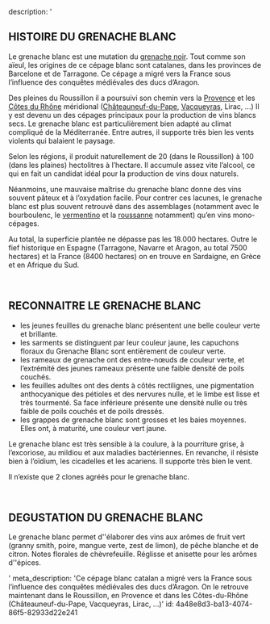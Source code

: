description: '<h2 class="text-base md:text-lg"><strong>HISTOIRE DU GRENACHE BLANC</strong><br></h2><p>Le grenache blanc est une mutation du&nbsp;<a href="/fr/grape/grenache-noir">grenache noir</a>. Tout comme son aïeul, les origines de ce cépage blanc sont catalanes, dans les provinces de Barcelone et de Tarragone. Ce cépage a migré vers la France sous l’influence des conquêtes médiévales des ducs d’Aragon. </p><p>Des pleines du Roussillon il a poursuivi son chemin vers la <a href="/fr/region/coteaux-daix-en-provence">Provence</a> et les <a href="/fr/region/cotes-du-rhone">Côtes du Rhône</a> méridional (<a href="/fr/region/chateauneuf-du-pape">Châteauneuf-du-Pape</a>, <a href="/fr/region/vacqueyras">Vacqueyras</a>, Lirac, ...) Il y est devenu un des cépages principaux pour la production de vins blancs secs. Le grenache blanc est particulièrement bien adapté au climat compliqué de la Méditerranée. Entre autres, il supporte très bien les vents violents qui balaient le paysage.</p><p>Selon les régions, il produit naturellement de 20 (dans le Roussillon) à 100 (dans les plaines) hectolitres à l’hectare. Il accumule assez vite l’alcool, ce qui en fait un candidat idéal pour la production de vins doux naturels. </p><p>Néanmoins, une mauvaise maîtrise du grenache blanc donne des vins souvent pâteux et à l’oxydation facile. Pour contrer ces lacunes, le grenache blanc est plus souvent retrouvé dans des assemblages (notamment avec le bourboulenc, le <a href="/fr/grape/vermentino">vermentino</a> et la&nbsp;<a href="/fr/grape/roussanne">roussanne</a>&nbsp;notamment) qu’en vins mono-cépages.</p><p>Au total, la superficie plantée ne dépasse pas les 18.000 hectares. Outre le fief historique en Espagne (Tarragone, Navarre et Aragon, au total 7500 hectares) et la France (8400 hectares) on en trouve en Sardaigne, en Grèce et en Afrique du Sud.</p><p><br></p><h2 class="text-base md:text-lg"><strong>RECONNAITRE LE GRENACHE BLANC</strong></h2><ul><li>les jeunes feuilles du grenache blanc présentent une belle couleur verte et brillante.</li><li>les sarments se distinguent par leur couleur jaune, les capuchons floraux du Grenache Blanc sont entièrement de couleur verte.</li><li>les rameaux de grenache ont des entre-nœuds de couleur verte, et l’extrémité des jeunes rameaux présente une faible densité de poils couchés.</li><li>les feuilles adultes ont des dents à côtés rectilignes, une pigmentation anthocyanique des pétioles et des nervures nulle, et le limbe est lisse et très tourmenté. Sa face inférieure présente une densité nulle ou très faible de poils couchés et de poils dressés.</li><li>les grappes de grenache blanc sont grosses et les baies moyennes. Elles ont, à maturité, une couleur vert jaune.</li></ul><p>Le grenache blanc est très sensible à la coulure, à la pourriture grise, à l’excoriose, au mildiou et aux maladies bactériennes. En revanche, il résiste bien à l’oïdium, les cicadelles et les acariens. Il supporte très bien le vent.</p><p>Il n’existe que 2 clones agréés pour le grenache blanc.</p><p><br></p><h2 class="text-base md:text-lg"><strong>DEGUSTATION DU GRENACHE BLANC</strong></h2><p>Le grenache blanc permet d''élaborer des vins aux arômes de fruit vert  (granny smith, poire, mangue verte, zest de limon), de pêche blanche et de citron. Notes florales de chèvrefeuille. Réglisse et anisette pour les arômes d''épices.</p>'
meta_description: 'Ce cépage blanc catalan a migré vers la France sous l’influence des conquêtes médiévales des ducs d’Aragon. On le retrouve maintenant dans le Roussillon, en Provence et dans les Côtes-du-Rhône (Châteauneuf-du-Pape, Vacqueyras, Lirac, ...)'
id: 4a48e8d3-ba13-4074-86f5-82933d22e241
